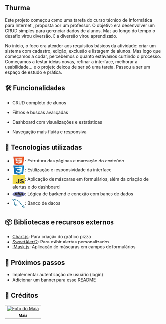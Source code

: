## Thurma

Este projeto começou como uma tarefa do curso técnico de Informática para Internet , proposta por um professor. O objetivo era desenvolver um CRUD simples para gerenciar dados de alunos. Mas ao longo do tempo o desafio virou diversão. E a diversão virou aprendizado. 

No início, o foco era atender aos requisitos básicos da atividade: criar um sistema com cadastro, edição, exclusão e listagem de alunos. Mas logo que começamos a codar, percebemos o quanto estávamos curtindo o processo. Começamos a testar ideias novas, refinar a interface, melhorar a usabilidade… e o projeto deixou de ser só uma tarefa. Passou a ser um espaço de estudo e prática.

## 🛠 Funcionalidades

-  CRUD completo de alunos

-  Filtros e buscas avançadas

-  Dashboard com visualizações e estatísticas

-  Navegação mais fluida e responsiva

## 🧰 Tecnologias utilizadas
- <img align="center" alt="HTML" height="30" width="40" src="https://raw.githubusercontent.com/devicons/devicon/master/icons/html5/html5-original.svg">: Estrutura das páginas e marcação do conteúdo
- <img align="center" alt="CSS" height="30" width="40" src="https://raw.githubusercontent.com/devicons/devicon/master/icons/css3/css3-original.svg">: Estilização e responsividade da interface
- <img align="center" alt="JavaScript" height="30" width="40" src="https://raw.githubusercontent.com/devicons/devicon/master/icons/javascript/javascript-original.svg">: Aplicação de máscaras em formulários, além da criação de alertas e do dashboard
- <img align="center" alt="PHP" height="30" width="40" src="https://raw.githubusercontent.com/devicons/devicon/master/icons/php/php-original.svg">: Lógica de backend e conexão com banco de dados
- <img align="center" alt="MySQL" height="30" width="40" src="https://raw.githubusercontent.com/devicons/devicon/master/icons/mysql/mysql-original.svg">: Banco de dados

## 📦 Bibliotecas e recursos externos

- [Chart.js](https://www.chartjs.org/): Para criação do gráfico pizza
- [SweetAlert2](https://sweetalert2.github.io/): Para exibir alertas personalizados
- [IMask.js](https://imask.js.org/): Aplicação de máscaras em campos de formulários

## 🚀 Próximos passos

- Implementar autenticação de usuário (login)
- Adicionar um banner para esse README

  

<h2>👥 Créditos</h2>
<table>
  <tr>
    <td align="center">
      <a href="https://github.com/MatheusMaiaRangel">
        <img src="https://avatars.githubusercontent.com/u/179478474?v=4" width="100px" alt="Foto do Maia"/><br>
        <sub><b>Maia</b></sub>
      </a>
    </td>
  </tr>
